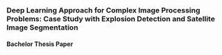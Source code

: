 ### Deep Learning Approach for Complex Image Processing Problems: Case Study with Explosion Detection and Satellite Image Segmentation

#### Bachelor Thesis Paper
